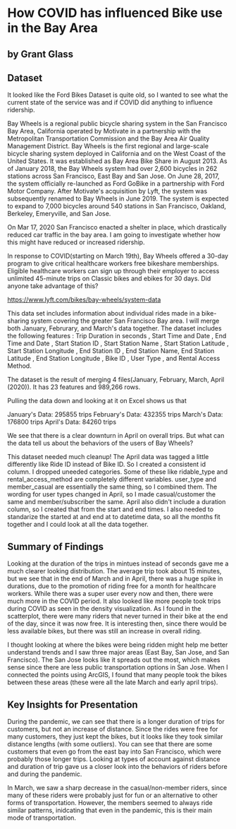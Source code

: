 # How COVID has influenced Bike use in the Bay Area
## by Grant Glass


## Dataset

It looked like the Ford Bikes Dataset is quite old, so I wanted to see what the current state of the service was and if COVID did anything to influence ridership.

Bay Wheels is a regional public bicycle sharing system in the San Francisco Bay Area, California operated by Motivate in a partnership with the Metropolitan Transportation Commission and the Bay Area Air Quality Management District. Bay Wheels is the first regional and large-scale bicycle sharing system deployed in California and on the West Coast of the United States. It was established as Bay Area Bike Share in August 2013. As of January 2018, the Bay Wheels system had over 2,600 bicycles in 262 stations across San Francisco, East Bay and San Jose. On June 28, 2017, the system officially re-launched as Ford GoBike in a partnership with Ford Motor Company. After Motivate's acquisition by Lyft, the system was subsequently renamed to Bay Wheels in June 2019. The system is expected to expand to 7,000 bicycles around 540 stations in San Francisco, Oakland, Berkeley, Emeryville, and San Jose.


On Mar 17, 2020 San Francisco enacted a shelter in place, which drastically reduced car traffic in the bay area. I am going to investigate whether how this might have reduced or increased ridership.

In response to COVID(starting on March 19th), Bay Wheels offered a 30-day program to give critical healthcare workers free bikeshare memberships. Eligible healthcare workers can sign up through their employer to access unlimited 45-minute trips on Classic bikes and ebikes for 30 days. Did anyone take advantage of this?

https://www.lyft.com/bikes/bay-wheels/system-data

This data set includes information about individual rides made in a bike-sharing system covering the greater San Francisco Bay area. I will merge both January, Februrary, and March's data together. The dataset includes the following features : Trip Duration in seconds , Start Time and Date , End Time and Date , Start Station ID , Start Station Name , Start Station Latitude , Start Station Longitude , End Station ID , End Station Name, End Station Latitude , End Station Longitude , Bike ID , User Type , and  Rental Access Method. 


The dataset is the result of merging 4 files(January, February, March, April (2020)). It has 23 features and 989,266 rows.

Pulling the data down and looking at it on Excel shows us that

January's Data: 295855 trips
February's Data: 432355 trips
March's Data: 176800 trips
April's Data: 84260 trips

We see that there is a clear downturn in April on overall trips.
But what can the data tell us about the behaviors of the users of Bay Wheels?


This dataset needed much cleanup! The April data was tagged a little differently like Ride ID instead of Bike ID. So I created a consistent id column. I dropped uneeded categories. Some of these like ridable_type and rental_access_method are completely different variables. user_type and member_casual are essentially the same thing, so I combined them. The wording for user types changed in April, so I made casual/customer the same and member/subscriber the same. April also didn't include a duration column, so I created that from the start and end times. I also needed to standarize the started at and end at to datetime data, so all the months fit together and I could look at all the data together. 




## Summary of Findings

Looking at the duration of the trips in mintues instead of seconds gave me a much clearer looking distribution. The average trip took about 15 minutes, but we see that in the end of March and in April, there was a huge spike in durations, due to the promotion of riding free for a month for healthcare workers. While there was a super user every now and then, there were much more in the COVID period. It also looked like more people took trips during COVID as seen in the density visualization. As I found in the scatterplot, there were many riders that never turned in their bike at the end of the day, since it was now free. It is interesting then, since there would be less available bikes, but there was still an increase in overall riding. 

I thought looking at where the bikes were being ridden might help me better understand trends and I saw three major areas (East Bay, San Jose, and San Francisco). The San Jose looks like it spreads out the most, which makes sense since there are less public transportation options in San Jose. When I connected the points using ArcGIS, I found that many people took the bikes between these areas (these were all the late March and early april trips). 


## Key Insights for Presentation

During the pandemic, we can see that there is a longer duration of trips for customers, but not an increase of distance. Since the rides were free for many customers, they just kept the bikes, but it looks like they took similar distance lengths (with some outliers). You can see that there are some customers that even go from the east bay into San Francisco, which were probably those longer trips. Looking at types of account against distance and duration of trip gave us a closer look into the behaviors of riders before and during the pandemic.


In March, we saw a sharp decrease in the casual/non-member riders, since many of these riders were probably just for fun or an alternative to other forms of transportation. However, the members seemed to always ride similar patterns, inidcating that even in the pandemic, this is their main mode of transportation.